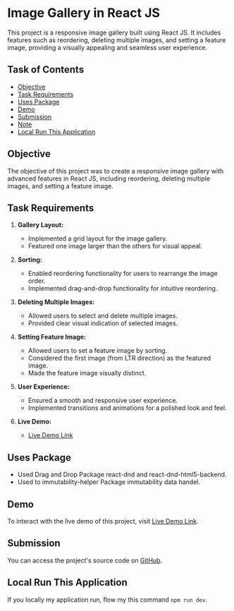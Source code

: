 # Image Gallery in React JS

This project is a responsive image gallery built using React JS. It includes features such as reordering, deleting multiple images, and setting a feature image, providing a visually appealing and seamless user experience.

## Task of Contents
- [Objective](#objective)
- [Task Requirements](#task-requirements)
- [Uses Package](#uses-package)
- [Demo](#demo)
- [Submission](#submission)
- [Note](#note)
- [Local Run This Application](#local-run-this-application)

## Objective

The objective of this project was to create a responsive image gallery with advanced features in React JS, including reordering, deleting multiple images, and setting a feature image.

## Task Requirements

1. **Gallery Layout:**
   - Implemented a grid layout for the image gallery.
   - Featured one image larger than the others for visual appeal.
   
2. **Sorting:**
   - Enabled reordering functionality for users to rearrange the image order.
   - Implemented drag-and-drop functionality for intuitive reordering.

3. **Deleting Multiple Images:**
   - Allowed users to select and delete multiple images.
   - Provided clear visual indication of selected images.

4. **Setting Feature Image:**
   - Allowed users to set a feature image by sorting.
   - Considered the first image (from LTR direction) as the featured image.
   - Made the feature image visually distinct.

5. **User Experience:**
   - Ensured a smooth and responsive user experience.
   - Implemented transitions and animations for a polished look and feel.

6. **Live Demo:**
   - [Live Demo Link]()

## Uses Package

- Used Drag and Drop Package react-dnd and react-dnd-html5-backend.
- Used to immutability-helper Package immutability data handel.

## Demo

To interact with the live demo of this project, visit [Live Demo Link]().

## Submission

You can access the project's source code on [GitHub]().

## Local Run This Application

If you locally my application run, flow my this command ```npm run dev```.
